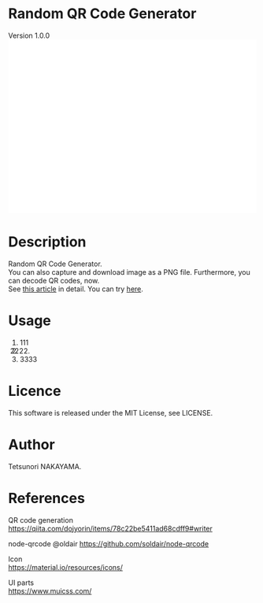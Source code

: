 # Random QR Code Generator
Version 1.0.0  
<img src="./images/screenShot.png" width="800px">

# Description
Random QR Code Generator.   
You can also capture and download image as a PNG file. Furthermore, you can decode QR codes, now.  
See [this article](https://qiita.com/tetunori_lego/items/4d0da075224abbaa4389) in detail. You can try [here](https://tetunori.github.io/HTML5WebcamTester/).

# Usage
1. 111
2. 2222.
3. 3333

# Licence
This software is released under the MIT License, see LICENSE.

# Author
Tetsunori NAKAYAMA.

# References
QR code generation
https://qiita.com/dojyorin/items/78c22be5411ad68cdff9#writer

node-qrcode @oldair
https://github.com/soldair/node-qrcode

Icon  
https://material.io/resources/icons/

UI parts  
https://www.muicss.com/
